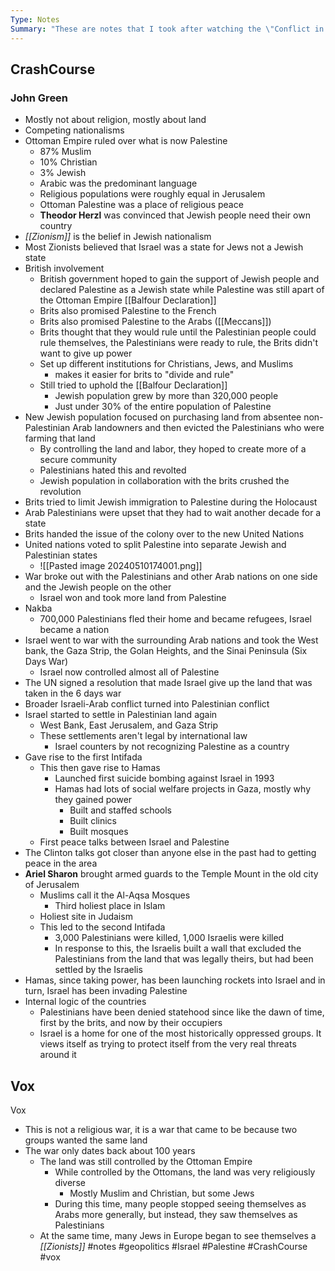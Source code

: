 ```yaml
---
Type: Notes
Summary: "These are notes that I took after watching the \"Conflict in Israel and Palestine through 2015: Crash Course World History #223\" video hosted by John Green. This was prompted by a discussion I had with Mitchell in which I realized that I didn't know a lot about the issue."
---
```


## CrashCourse
### John Green
- Mostly not about religion, mostly about land
- Competing nationalisms
- Ottoman Empire ruled over what is now Palestine
	- 87% Muslim
	- 10% Christian
	- 3% Jewish
	- Arabic was the predominant language
	- Religious populations were roughly equal in Jerusalem 
	- Ottoman Palestine was a place of religious peace
	- **Theodor Herzl** was convinced that Jewish people need their own country
- *[[Zionism]]* is the belief in Jewish nationalism
- Most Zionists believed that Israel was a state for Jews not a Jewish state
- British involvement
	- British government hoped to gain the support of Jewish people and declared Palestine as a Jewish state while Palestine was still apart of the Ottoman Empire [[Balfour Declaration]]
	- Brits also promised Palestine to the French
	- Brits also promised Palestine to the Arabs ([[Meccans]])
	- Brits thought that they would rule until the Palestinian people could rule themselves, the Palestinians were ready to rule, the Brits didn't want to give up power
	- Set up different institutions for Christians, Jews, and Muslims
		- makes it easier for brits to "divide and rule"
	- Still tried to uphold the [[Balfour Declaration]]
		- Jewish population grew by more than 320,000 people
		- Just under 30% of the entire population of Palestine
- New Jewish population focused on purchasing land from absentee non-Palestinian Arab landowners and then evicted the Palestinians who were farming that land
	- By controlling the land and labor, they hoped to create more of a secure community
	- Palestinians hated this and revolted
	- Jewish population in collaboration with the brits crushed the revolution
- Brits tried to limit Jewish immigration to Palestine during the Holocaust
- Arab Palestinians were upset that they had to wait another decade for a state
- Brits handed the issue of the colony over to the new United Nations
- United nations voted to split Palestine into separate Jewish and Palestinian states
	- ![[Pasted image 20240510174001.png]]
- War broke out with the Palestinians and other Arab nations on one side and the Jewish people on the other
	- Israel won and took more land from Palestine
- Nakba
	- 700,000 Palestinians fled their home and became refugees, Israel became a nation
- Israel went to war with the surrounding Arab nations and took the West bank, the Gaza Strip, the Golan Heights, and the Sinai Peninsula (Six Days War)
	- Israel now controlled almost all of Palestine
- The UN signed a resolution that made Israel give up the land that was taken in the 6 days war
- Broader Israeli-Arab conflict turned into Palestinian conflict
- Israel started to settle in Palestinian land again
	- West Bank, East Jerusalem, and Gaza Strip
	- These settlements aren't legal by international law
		- Israel counters by not recognizing Palestine as a country
- Gave rise to the first Intifada
	- This then gave rise to Hamas
		- Launched first suicide bombing against Israel in 1993
		- Hamas had lots of social welfare projects in Gaza, mostly why they gained power
			- Built and staffed schools
			- Built clinics
			- Built mosques
	- First peace talks between Israel and Palestine
- The Clinton talks got closer than anyone else in the past had to getting peace in the area
- **Ariel Sharon** brought armed guards to the Temple Mount in the old city of Jerusalem
	- Muslims call it the Al-Aqsa Mosques
		- Third holiest place in Islam
	- Holiest site in Judaism
	- This led to the second Intifada
		- 3,000 Palestinians were killed, 1,000 Israelis were killed
		- In response to this, the Israelis built a wall that excluded the Palestinians from the land that was legally theirs, but had been settled by the Israelis
- Hamas, since taking power, has been launching rockets into Israel and in turn, Israel has been invading Palestine
- Internal logic of the countries
	- Palestinians have been denied statehood since like the dawn of time, first by the brits, and now by their occupiers
	- Israel is a home for one of the most historically oppressed groups. It views itself as trying to protect itself from the very real threats around it

## Vox
Vox
- This is not a religious war, it is a war that came to be because two groups wanted the same land
- The war only dates back about 100 years
	- The land was still controlled by the Ottoman Empire
		- While controlled by the Ottomans, the land was very religiously diverse
			- Mostly Muslim and Christian, but some Jews
		- During this time, many people stopped seeing themselves as Arabs more generally, but instead, they saw themselves as Palestinians
	- At the same time, many Jews in Europe began to see themselves a *[[Zionists]]*
#notes
#geopolitics
#Israel
#Palestine
#CrashCourse 
#vox